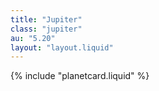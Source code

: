 ```yaml
---
title: "Jupiter"
class: "jupiter"
au: "5.20"
layout: "layout.liquid"
---
```

{% include "planetcard.liquid" %}